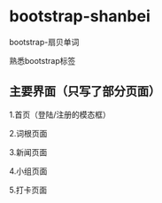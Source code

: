 # bootstrap-shanbei
bootstrap-扇贝单词

熟悉bootstrap标签

## 主要界面（只写了部分页面）

1.首页（登陆/注册的模态框）

2.词根页面

3.新闻页面

4.小组页面

5.打卡页面
